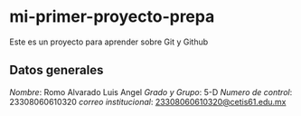 # mi-primer-proyecto-prepa
Este es un proyecto para aprender sobre Git y Github
## Datos generales
*Nombre*: Romo Alvarado Luis Angel
*Grado y Grupo*: 5-D
*Numero de control*: 23308060610320
*correo institucional*: 23308060610320@cetis61.edu.mx 
